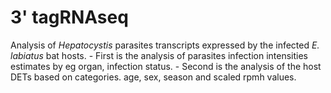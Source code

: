 # 3' tagRNAseq
Analysis of _Hepatocystis_ parasites transcripts expressed by the infected _E. labiatus_ bat hosts. 
	- First is the analysis of parasites infection intensities estimates by eg organ, infection status.
	- Second is the analysis of the host DETs based on categories. age, sex, season and scaled rpmh values. 
